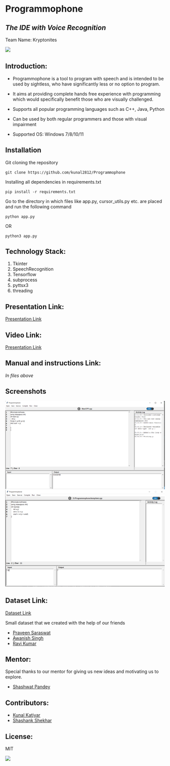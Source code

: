 # Programmophone
## _The IDE with Voice Recognition_
Team Name: Kryptonites

<p align="center">
</p>

<a href="https://woc2k21.github.io/"> <img src="https://img.shields.io/badge/Build%20at-WoC21-blueviolet.svg" height=20px> </a>


## Introduction:
- Programmophone is a tool to program with speech and is intended to be used by sightless, who have significantly less or no option to program.

- It aims at providing complete hands free experience with programming which would specifically benefit those who are visually challenged.

- Supports all popular programming languages such as C++, Java, Python
  
- Can be used by both regular programmers and those with visual impairment

- Supported OS: Windows 7/8/10/11 

## Installation

Git cloning the repository
```
git clone https://github.com/kunal2812/Programmophone
```
Installing all dependencies in requirements.txt
```
pip install -r requirements.txt
```
Go to the directory in which files like app.py, cursor_utils.py etc. are placed and run the following command
```
python app.py
```
OR
```
python3 app.py
```
## Technology Stack:
  1) Tkinter
  2) SpeechRecognition
  3) Tensorflow
  3) subprocess
  4) pyttsx3
  5) threading

## Presentation Link:
  <a href="https://docs.google.com/presentation/d/1N1-8xPaULpoOqlEtqVsVmkClGOwFKV0gymYr4FAgCko/edit?usp=sharing">Presentation Link</a>
  
## Video Link:
  <a href="https://drive.google.com/file/d/13EmyuMlFlRb8ez-2jN_XS3J0Vs3PKSyp/view?usp=sharing">Presentation Link</a>

## Manual and instructions Link:

  _In files above_

## Screenshots

![Screenshot 1](./assets/Screenshots/1.png)
![Screenshot 2](./assets/Screenshots/2.png)

## Dataset Link:
  <a href="https://drive.google.com/drive/folders/1m0qeN1g32a7GKmeWt11A0XeGnlGqvBBh?usp=sharing">Dataset Link</a>
  
Small dataset that we created with the help of our friends

* [Praveen Saraswat](https://github.com/SaraswatPraveen)
* [Awanish Singh](https://github.com/ak-1-1)
* [Ravi Kumar](https://github.com/#)
 
## Mentor:

Special thanks to our mentor for giving us new ideas and motivating us to explore.

* [Shashwat Pandey](https://github.com/shashwat1998)

## Contributors:

* [Kunal Katiyar](https://github.com/kunal2812)
* [Shashank Shekhar](https://github.com/shashank8987)

## License:

MIT

<a href="https://woc2k21.github.io/"> <img src="https://img.shields.io/badge/Build%20at-WoC21-blueviolet.svg" height=20px> </a>